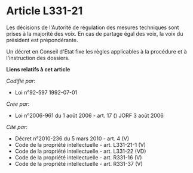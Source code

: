 # Article L331-21

Les décisions de l'Autorité de régulation des mesures techniques sont prises à la majorité des voix. En cas de partage égal
des voix, la voix du président est prépondérante.

Un décret en Conseil d'Etat fixe les règles applicables à la procédure et à l'instruction des dossiers.

**Liens relatifs à cet article**

_Codifié par_:

  - Loi n°92-597 1992-07-01

_Créé par_:

  - Loi n°2006-961 du 1 août 2006 - art. 17 () JORF 3 août 2006

_Cité par_:

  - Décret n°2010-236 du 5 mars 2010 - art. 4 (V)
  - Code de la propriété intellectuelle - art. L331-21-1 (V)
  - Code de la propriété intellectuelle - art. L331-22 (VD)
  - Code de la propriété intellectuelle - art. R331-16 (V)
  - Code de la propriété intellectuelle - art. R331-37 (V)
